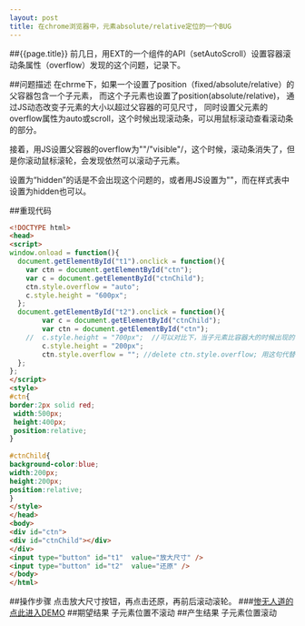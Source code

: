 ```yaml
---
layout: post
title: 在chrome浏览器中，元素absolute/relative定位的一个BUG
---
```

##{{page.title}}
前几日，用EXT的一个组件的API（setAutoScroll）设置容器滚动条属性（overflow）发现的这个问题，记录下。

##问题描述
在chrme下，如果一个设置了position（fixed/absolute/relative）的父容器包含一个子元素，
而这个子元素也设置了position(absolute/relative)， 通过JS动态改变子元素的大小以超过父容器的可见尺寸，
同时设置父元素的overflow属性为auto或scroll，这个时候出现滚动条，可以用鼠标滚动查看滚动条的部分。

接着，用JS设置父容器的overflow为""/"visible"/，这个时候，滚动条消失了，但是你滚动鼠标滚轮，会发现依然可以滚动子元素。
 
设置为“hidden”的话是不会出现这个问题的，或者用JS设置为""，而在样式表中设置为hidden也可以。

##重现代码

```html
<!DOCTYPE html>  
<head>  
<script>  
window.onload = function(){  
  document.getElementById("t1").onclick = function(){  
    var ctn = document.getElementById("ctn");  
    var c = document.getElementById("ctnChild");  
    ctn.style.overflow = "auto";  
    c.style.height = "600px";  
  };  
  document.getElementById("t2").onclick = function(){  
        var c = document.getElementById("ctnChild");  
        var ctn = document.getElementById("ctn");  
    //  c.style.height = "700px";  //可以对比下，当子元素比容器大的时候出现的情况，会发现依然可以滚动元素  
        c.style.height = "200px";  
        ctn.style.overflow = ""; //delete ctn.style.overflow; 用这句代替ctn.style.overflow = ""不会出现问题  
  };  
};  
</script>  
<style>  
#ctn{  
border:2px solid red;  
 width:500px;   
 height:400px;  
 position:relative;  
}  
 
#ctnChild{  
background-color:blue;  
width:200px;  
height:200px;  
position:relative;  
}  
</style>  
</head>  
<body>  
<div id="ctn">  
<div id="ctnChild"></div>  
</div>  
<input type="button" id="t1"  value="放大尺寸" />  
<input type="button" id="t2"  value="还原" />  
</body>  
</html>  
```
##操作步骤
点击放大尺寸按钮，再点击还原，再前后滚动滚轮。
###[惨无人道的点此进入DEMO](/demo/webkit-overflow-bug/)
##期望结果
子元素位置不滚动
##产生结果
子元素位置滚动
